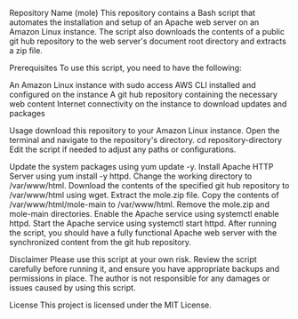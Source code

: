 Repository Name (mole)
This repository contains a Bash script that automates the installation and setup of an Apache web server on an Amazon Linux instance. 
The script also downloads the contents of a public git hub repository to the web server's document root directory and extracts a zip file.

Prerequisites
To use this script, you need to have the following:

An Amazon Linux instance with sudo access
AWS CLI installed and configured on the instance
A git hub repository containing the necessary web content
Internet connectivity on the instance to download updates and packages

Usage
download this repository to your Amazon Linux instance.
Open the terminal and navigate to the repository's directory.
cd repository-directory
Edit the script if needed to adjust any paths or configurations.


Update the system packages using yum update -y.
Install Apache HTTP Server using yum install -y httpd.
Change the working directory to /var/www/html.
Download the contents of the specified git hub repository to /var/www/html using wget.
Extract the mole.zip file.
Copy the contents of /var/www/html/mole-main to /var/www/html.
Remove the mole.zip and mole-main directories.
Enable the Apache service using systemctl enable httpd.
Start the Apache service using systemctl start httpd.
After running the script, you should have a fully functional Apache web server with the synchronized content from the git hub repository.

Disclaimer
Please use this script at your own risk. Review the script carefully before running it, and ensure you have appropriate backups and permissions in place. 
The author is not responsible for any damages or issues caused by using this script.

License
This project is licensed under the MIT License.
